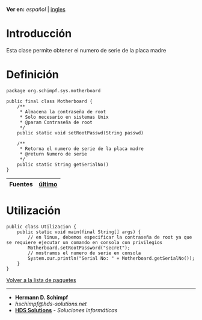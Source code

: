 **Ver en:** _español_ | [ingles](http://code.google.com/p/javaclassesrepository/wiki/Motherboard?tm=6&wl=en)

# Introducción #
Esta clase permite obtener el numero de serie de la placa madre
# Definición #
```
package org.schimpf.sys.motherboard

public final class Motherboard {
	/**
	 * Almacena la contraseña de root
	 * Solo necesario en sistemas Unix
	 * @param Contraseña de root
	 */
	public static void setRootPasswd(String passwd)

	/**
	 * Retorna el numero de serie de la placa madre
	 * @return Numero de serie
	 */
	public static String getSerialNo()
}
```
| **Fuentes** | [último](http://code.google.com/p/javaclassesrepository/source/browse/Trunk/sys/src/org/schimpf/sys/motherboard/Motherboard.java) |
|:------------|:----------------------------------------------------------------------------------------------------------------------------------|

# Utilización #
```
public class Utilizacion {
	public static void main(final String[] args) {
		// en linux, debemos especificar la contraseña de root ya que se requiere ejecutar un comando en consola con privilegios
		Motherboard.setRootPassword("secret");
		// mostramos el numero de serie en consola
		System.our.println("Serial No: " + Motherboard.getSerialNo());
	}
}
```

[Volver a la lista de paquetes](http://code.google.com/p/javaclassesrepository/wiki/packages?tm=6&wl=es)

---

  * **Hermann D. Schimpf**
  * _hschimpf@hds-solutions.net_
  * **[HDS Solutions](http://hds-solutions.net)** - _Soluciones Informáticas_